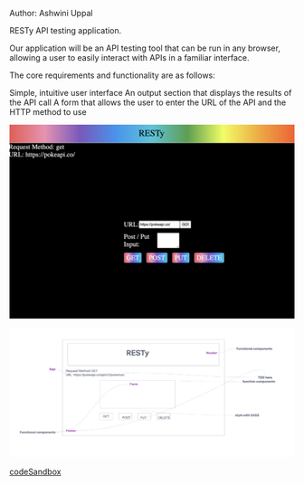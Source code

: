 Author:  Ashwini Uppal


RESTy API testing application.

Our application will be an API testing tool that can be run in any browser, allowing a user to easily interact with APIs in a familiar interface.

The core requirements and functionality are as follows:

Simple, intuitive user interface
An output section that displays the results of the API call
A form that allows the user to enter the URL of the API and the HTTP method to use

![RESTy](./src/assets/final1.png)

![UML](./src/assets/UML.png)


[codeSandbox](https://codesandbox.io/p/github/ashuppal/resty/state?workspaceId=298292ae-8d28-427b-b58b-990beefc264a&file=%2FREADME.md&selection=%5B%7B%22endColumn%22%3A1%2C%22endLineNumber%22%3A11%2C%22startColumn%22%3A1%2C%22startLineNumber%22%3A11%7D%5D)